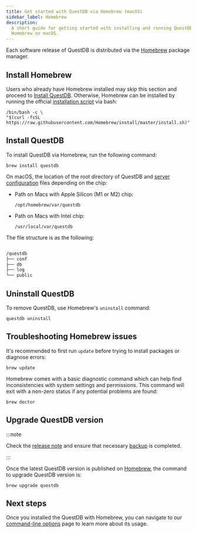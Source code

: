 ```yaml
---
title: Get started with QuestDB via Homebrew (macOS)
sidebar_label: Homebrew
description:
  A short guide for getting started with installing and running QuestDB via
  Homebrew on macOS.
---
```


Each software release of QuestDB is distributed via the
[Homebrew](https://brew.sh/) package manager.

## Install Homebrew

Users who already have Homebrew installed may skip this section and proceed to
[Install QuestDB](#install-questdb). Otherwise, Homebrew can be installed by
running the official
[installation script](https://github.com/Homebrew/install/blob/master/install.sh)
via bash:

```shell
/bin/bash -c \
"$(curl -fsSL https://raw.githubusercontent.com/Homebrew/install/master/install.sh)"
```

## Install QuestDB

To install QuestDB via Homebrew, run the following command:

```shell
brew install questdb
```

On macOS, the location of the root directory of QuestDB and
[server configuration](/docs/reference/configuration) files depending on the
chip:

- Path on Macs with Apple Silicon (M1 or M2) chip:

  ```shell
  /opt/homebrew/var/questdb
  ```

- Path on Macs with Intel chip:

  ```shell
  /usr/local/var/questdb
  ```

The file structure is as the following:

```bash

/questdb
├── conf
├── db
├── log
└── public
```

## Uninstall QuestDB

To remove QuestDB, use Homebrew's `uninstall` command:

```shell
questdb uninstall
```

## Troubleshooting Homebrew issues

It's recommended to first run `update` before trying to install packages or
diagnose errors:

```shell
brew update
```

Homebrew comes with a basic diagnostic command which can help find
inconsistencies with system settings and permissions. This command will exit
with a non-zero status if any potential problems are found:

```shell
brew doctor
```

## Upgrade QuestDB version

:::note

Check the [release note](https://github.com/questdb/questdb/releases) and ensure
that necessary [backup](/docs/operations/backup/) is completed.

:::

Once the latest QuestDB version is published on
[Homebrew](https://github.com/homebrew/homebrew-core/blob/master/Formula/questdb.rb),
the command to upgrade QuestDB version is:

```shell
brew upgrade questdb
```

## Next steps

Once you installed the QuestDB with Homebrew, you can navigate to our
[command-line options](/docs/reference/command-line-options) page to learn more
about its usage.
